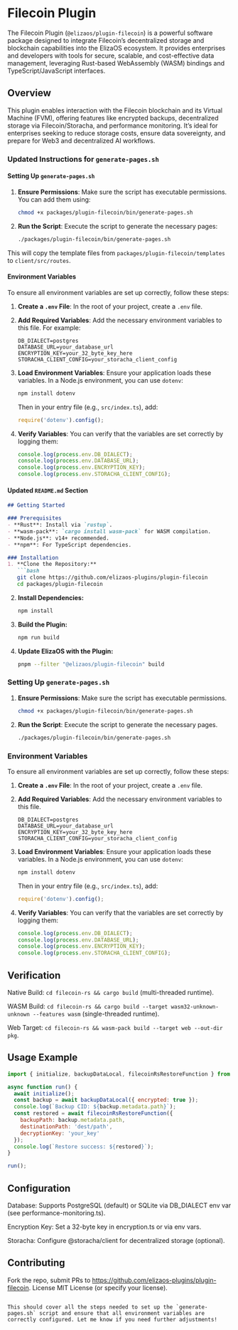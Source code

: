 # Filecoin Plugin

The Filecoin Plugin (`@elizaos/plugin-filecoin`) is a powerful software package designed to integrate Filecoin’s decentralized storage and blockchain capabilities into the ElizaOS ecosystem. It provides enterprises and developers with tools for secure, scalable, and cost-effective data management, leveraging Rust-based WebAssembly (WASM) bindings and TypeScript/JavaScript interfaces.

## Overview

This plugin enables interaction with the Filecoin blockchain and its Virtual Machine (FVM), offering features like encrypted backups, decentralized storage via Filecoin/Storacha, and performance monitoring. It’s ideal for enterprises seeking to reduce storage costs, ensure data sovereignty, and prepare for Web3 and decentralized AI workflows.


### Updated Instructions for `generate-pages.sh`

#### Setting Up `generate-pages.sh`

1. **Ensure Permissions**: Make sure the script has executable permissions. You can add them using:
   ```bash
   chmod +x packages/plugin-filecoin/bin/generate-pages.sh
   ```

2. **Run the Script**: Execute the script to generate the necessary pages:
   ```bash
   ./packages/plugin-filecoin/bin/generate-pages.sh
   ```

This will copy the template files from `packages/plugin-filecoin/templates` to `client/src/routes`.

#### Environment Variables

To ensure all environment variables are set up correctly, follow these steps:

1. **Create a `.env` File**: In the root of your project, create a `.env` file.

2. **Add Required Variables**: Add the necessary environment variables to this file. For example:
   ```plaintext
   DB_DIALECT=postgres
   DATABASE_URL=your_database_url
   ENCRYPTION_KEY=your_32_byte_key_here
   STORACHA_CLIENT_CONFIG=your_storacha_client_config
   ```

3. **Load Environment Variables**: Ensure your application loads these variables. In a Node.js environment, you can use `dotenv`:
   ```bash
   npm install dotenv
   ```
   Then in your entry file (e.g., `src/index.ts`), add:
   ```javascript
   require('dotenv').config();
   ```

4. **Verify Variables**: You can verify that the variables are set correctly by logging them:
   ```javascript
   console.log(process.env.DB_DIALECT);
   console.log(process.env.DATABASE_URL);
   console.log(process.env.ENCRYPTION_KEY);
   console.log(process.env.STORACHA_CLIENT_CONFIG);
   ```

#### Updated `README.md` Section

```markdown
## Getting Started

### Prerequisites
- **Rust**: Install via `rustup`.
- **wasm-pack**: `cargo install wasm-pack` for WASM compilation.
- **Node.js**: v14+ recommended.
- **npm**: For TypeScript dependencies.

### Installation
1. **Clone the Repository:**
   ```bash
   git clone https://github.com/elizaos-plugins/plugin-filecoin
   cd packages/plugin-filecoin
   ```

2. **Install Dependencies:**
   ```bash
   npm install
   ```

3. **Build the Plugin:**
   ```bash
   npm run build
   ```

4. **Update ElizaOS with the Plugin:**
   ```bash
   pnpm --filter "@elizaos/plugin-filecoin" build
   ```

### Setting Up `generate-pages.sh`
1. **Ensure Permissions**: Make sure the script has executable permissions.
   ```bash
   chmod +x packages/plugin-filecoin/bin/generate-pages.sh
   ```

2. **Run the Script**: Execute the script to generate the necessary pages.
   ```bash
   ./packages/plugin-filecoin/bin/generate-pages.sh
   ```

### Environment Variables

To ensure all environment variables are set up correctly, follow these steps:

1. **Create a `.env` File**: In the root of your project, create a `.env` file.

2. **Add Required Variables**: Add the necessary environment variables to this file.
   ```plaintext
   DB_DIALECT=postgres
   DATABASE_URL=your_database_url
   ENCRYPTION_KEY=your_32_byte_key_here
   STORACHA_CLIENT_CONFIG=your_storacha_client_config
   ```

3. **Load Environment Variables**: Ensure your application loads these variables. In a Node.js environment, you can use `dotenv`:
   ```bash
   npm install dotenv
   ```
   Then in your entry file (e.g., `src/index.ts`), add:
   ```javascript
   require('dotenv').config();
   ```

4. **Verify Variables**: You can verify that the variables are set correctly by logging them:
   ```javascript
   console.log(process.env.DB_DIALECT);
   console.log(process.env.DATABASE_URL);
   console.log(process.env.ENCRYPTION_KEY);
   console.log(process.env.STORACHA_CLIENT_CONFIG);
   ```

## Verification
Native Build: `cd filecoin-rs && cargo build` (multi-threaded runtime).

WASM Build: `cd filecoin-rs && cargo build --target wasm32-unknown-unknown --features wasm` (single-threaded runtime).

Web Target: `cd filecoin-rs && wasm-pack build --target web --out-dir pkg`.

## Usage Example
```javascript
import { initialize, backupDataLocal, filecoinRsRestoreFunction } from './src/index';

async function run() {
  await initialize();
  const backup = await backupDataLocal({ encrypted: true });
  console.log(`Backup CID: ${backup.metadata.path}`);
  const restored = await filecoinRsRestoreFunction({
    backupPath: backup.metadata.path,
    destinationPath: 'dest/path',
    decryptionKey: 'your_key'
  });
  console.log(`Restore success: ${restored}`);
}

run();
```

## Configuration
Database: Supports PostgreSQL (default) or SQLite via DB_DIALECT env var (see performance-monitoring.ts).

Encryption Key: Set a 32-byte key in encryption.ts or via env vars.

Storacha: Configure @storacha/client for decentralized storage (optional).

## Contributing
Fork the repo, submit PRs to https://github.com/elizaos-plugins/plugin-filecoin.
License
MIT License (or specify your license).
```

This should cover all the steps needed to set up the `generate-pages.sh` script and ensure that all environment variables are correctly configured. Let me know if you need further adjustments!





